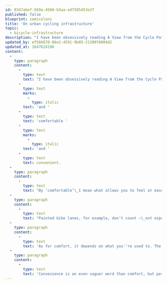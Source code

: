 ```yaml
---
id: 8347abef-569a-450d-b3aa-ed7585453e37
published: false
blueprint: semicolons
title: 'On urban cycling infrastructure'
topic:
  - bicycle-infrastructure
description: "I have been obsessively reading A View from the Cycle Path by David Hembrow recently –\_a treasure trove of wisdom about the state of the art in safe, comfortable, and convenient cycling infrastructure."
updated_by: ef566878-06e2-4591-9b05-2130076004d2
updated_at: 1647624196
content:
  -
    type: paragraph
    content:
      -
        type: text
        text: "I have been obsessively reading A View from the Cycle Path by David Hembrow recently –\_a treasure trove of wisdom about the state of the art in safe, comfortable, and convenient cycling infrastructure. Such infrastructure is apparently all over the place in the Netherlands – though not uniformly – but very rare in Canada and virtually nonexistent in Ottawa, the city in which I currently reside. ‘Virtually nonexistent’\_might seem unfair, but I mean specifically infrastructure that is safe "
      -
        type: text
        marks:
          -
            type: italic
        text: 'and '
      -
        type: text
        text: 'comfortable '
      -
        type: text
        marks:
          -
            type: italic
        text: 'and '
      -
        type: text
        text: convenient.
  -
    type: paragraph
    content:
      -
        type: text
        text: "By ‘comfortable’\_I mean what allows you to feel at ease, which includes feeling safe; clearly there is some overlap with safety, although safety can also be measured empirically to some extent; these three criteria, though, are meant, as I use them, to be qualitative and interrelated."
  -
    type: paragraph
    content:
      -
        type: text
        text: "Painted bike lanes, for example, don't count –\_not especially safe and certainly not comfortable. The two-way cycle tracks on O'Connor are fine, but we can aim for better. Their safety may leave something to be desired when it comes to intersections – there is the potential for conflict between cyclists going in either direction and left-turning automobiles. A separate signal phase for cyclists would fix this."
  -
    type: paragraph
    content:
      -
        type: text
        text: 'As for comfort, it depends on what you''re used to. The width and separation from automobile traffic are okay – but wouldn''t it be even more comfortable, to stretch the meaning of the word a little, if you could ride side by side with your friend, without feeling nervous in the slightest about two other cyclists riding side by side passing you in the opposite direction? I don''t know that Ottawa has any cycling infrastructure that allow for side-by-side riding. I would say that it would be abominable if sidewalks were only wide enough to accommodate people walking single file in each direction, but that is actually just the situation with most sidewalks in Ottawa, and, I think, most Canadian cities.'
  -
    type: paragraph
    content:
      -
        type: text
        text: 'Convenience is an even vaguer word than comfort, but perhaps we can identify some specific respects in which we could say it is lacking.'
---
```

